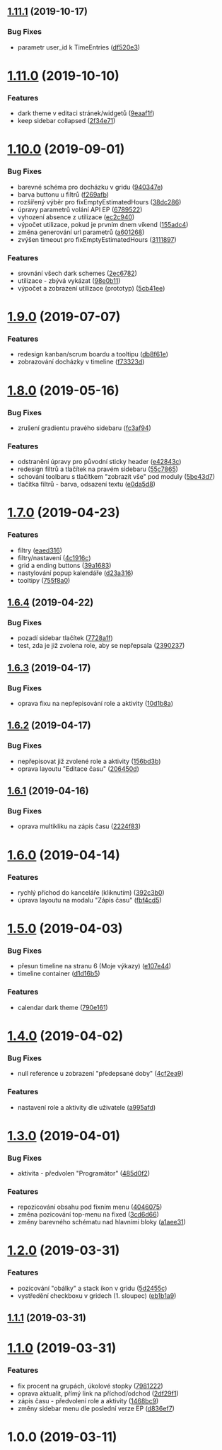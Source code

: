 ## [1.11.1](https://github.com/RaptorCZ/enhanced-easy-project/compare/v1.11.0...v1.11.1) (2019-10-17)


### Bug Fixes

* parametr user_id k TimeEntries ([df520e3](https://github.com/RaptorCZ/enhanced-easy-project/commit/df520e3))



# [1.11.0](https://github.com/RaptorCZ/enhanced-easy-project/compare/v1.10.0...v1.11.0) (2019-10-10)


### Features

* dark theme v editaci stránek/widgetů ([9eaaf1f](https://github.com/RaptorCZ/enhanced-easy-project/commit/9eaaf1f))
* keep sidebar collapsed ([2f34e71](https://github.com/RaptorCZ/enhanced-easy-project/commit/2f34e71))



# [1.10.0](https://github.com/RaptorCZ/enhanced-easy-project/compare/v1.9.0...v1.10.0) (2019-09-01)


### Bug Fixes

* barevné schéma pro docházku v gridu ([940347e](https://github.com/RaptorCZ/enhanced-easy-project/commit/940347e))
* barva buttonu u filtrů ([f269afb](https://github.com/RaptorCZ/enhanced-easy-project/commit/f269afb))
* rozšířený výběr pro fixEmptyEstimatedHours ([38dc286](https://github.com/RaptorCZ/enhanced-easy-project/commit/38dc286))
* úpravy parametrů volání API EP ([6789522](https://github.com/RaptorCZ/enhanced-easy-project/commit/6789522))
* vyhození absence z utilizace ([ec2c940](https://github.com/RaptorCZ/enhanced-easy-project/commit/ec2c940))
* výpočet utilizace, pokud je prvním dnem víkend ([155adc4](https://github.com/RaptorCZ/enhanced-easy-project/commit/155adc4))
* změna generování url parametrů ([a601268](https://github.com/RaptorCZ/enhanced-easy-project/commit/a601268))
* zvýšen timeout pro fixEmptyEstimatedHours ([3111897](https://github.com/RaptorCZ/enhanced-easy-project/commit/3111897))


### Features

* srovnání všech dark schemes ([2ec6782](https://github.com/RaptorCZ/enhanced-easy-project/commit/2ec6782))
* utilizace - zbývá vykázat ([98e0b11](https://github.com/RaptorCZ/enhanced-easy-project/commit/98e0b11))
* výpočet a zobrazení utilizace (prototyp) ([5cb41ee](https://github.com/RaptorCZ/enhanced-easy-project/commit/5cb41ee))



# [1.9.0](https://github.com/RaptorCZ/enhanced-easy-project/compare/v1.8.0...v1.9.0) (2019-07-07)


### Features

* redesign kanban/scrum boardu a tooltipu ([db8f61e](https://github.com/RaptorCZ/enhanced-easy-project/commit/db8f61e))
* zobrazování docházky v timeline ([f73323d](https://github.com/RaptorCZ/enhanced-easy-project/commit/f73323d))



# [1.8.0](https://github.com/RaptorCZ/enhanced-easy-project/compare/v1.7.0...v1.8.0) (2019-05-16)


### Bug Fixes

* zrušení gradientu pravého sidebaru ([fc3af94](https://github.com/RaptorCZ/enhanced-easy-project/commit/fc3af94))


### Features

* odstranění úpravy pro původní sticky header ([e42843c](https://github.com/RaptorCZ/enhanced-easy-project/commit/e42843c))
* redesign filtrů a tlačítek na pravém sidebaru ([55c7865](https://github.com/RaptorCZ/enhanced-easy-project/commit/55c7865))
* schování toolbaru s tlačítkem "zobrazit vše" pod moduly ([5be43d7](https://github.com/RaptorCZ/enhanced-easy-project/commit/5be43d7))
* tlačítka filtrů - barva, odsazení textu ([e0da5d8](https://github.com/RaptorCZ/enhanced-easy-project/commit/e0da5d8))



# [1.7.0](https://github.com/RaptorCZ/enhanced-easy-project/compare/v1.6.4...v1.7.0) (2019-04-23)


### Features

* filtry ([eaed316](https://github.com/RaptorCZ/enhanced-easy-project/commit/eaed316))
* filtry/nastavení ([4c1916c](https://github.com/RaptorCZ/enhanced-easy-project/commit/4c1916c))
* grid a ending buttons ([39a1683](https://github.com/RaptorCZ/enhanced-easy-project/commit/39a1683))
* nastylování popup kalendáře ([d23a316](https://github.com/RaptorCZ/enhanced-easy-project/commit/d23a316))
* tooltipy ([755f8a0](https://github.com/RaptorCZ/enhanced-easy-project/commit/755f8a0))



## [1.6.4](https://github.com/RaptorCZ/enhanced-easy-project/compare/v1.6.3...v1.6.4) (2019-04-22)


### Bug Fixes

* pozadí sidebar tlačítek ([7728a1f](https://github.com/RaptorCZ/enhanced-easy-project/commit/7728a1f))
* test, zda je již zvolena role, aby se nepřepsala ([2390237](https://github.com/RaptorCZ/enhanced-easy-project/commit/2390237))



## [1.6.3](https://github.com/RaptorCZ/enhanced-easy-project/compare/v1.6.2...v1.6.3) (2019-04-17)


### Bug Fixes

* oprava fixu na nepřepisování role a aktivity ([10d1b8a](https://github.com/RaptorCZ/enhanced-easy-project/commit/10d1b8a))



## [1.6.2](https://github.com/RaptorCZ/enhanced-easy-project/compare/v1.6.1...v1.6.2) (2019-04-17)


### Bug Fixes

* nepřepisovat již zvolené role a aktivity ([156bd3b](https://github.com/RaptorCZ/enhanced-easy-project/commit/156bd3b))
* oprava layoutu "Editace času" ([206450d](https://github.com/RaptorCZ/enhanced-easy-project/commit/206450d))



## [1.6.1](https://github.com/RaptorCZ/enhanced-easy-project/compare/v1.6.0...v1.6.1) (2019-04-16)


### Bug Fixes

* oprava multikliku na zápis času ([2224f83](https://github.com/RaptorCZ/enhanced-easy-project/commit/2224f83))



# [1.6.0](https://github.com/RaptorCZ/enhanced-easy-project/compare/v1.5.0...v1.6.0) (2019-04-14)


### Features

* rychlý příchod do kanceláře (kliknutím) ([392c3b0](https://github.com/RaptorCZ/enhanced-easy-project/commit/392c3b0))
* úprava layoutu na modalu "Zápis času" ([fbf4cd5](https://github.com/RaptorCZ/enhanced-easy-project/commit/fbf4cd5))



# [1.5.0](https://github.com/RaptorCZ/enhanced-easy-project/compare/v1.4.0...v1.5.0) (2019-04-03)


### Bug Fixes

* přesun timeline na stranu 6 (Moje výkazy) ([e107e44](https://github.com/RaptorCZ/enhanced-easy-project/commit/e107e44))
* timeline container ([d1d16b5](https://github.com/RaptorCZ/enhanced-easy-project/commit/d1d16b5))


### Features

* calendar dark theme ([790e161](https://github.com/RaptorCZ/enhanced-easy-project/commit/790e161))



# [1.4.0](https://github.com/RaptorCZ/enhanced-easy-project/compare/v1.3.0...v1.4.0) (2019-04-02)


### Bug Fixes

* null reference u zobrazení "předepsané doby" ([4cf2ea9](https://github.com/RaptorCZ/enhanced-easy-project/commit/4cf2ea9))


### Features

* nastavení role a aktivity dle uživatele ([a995afd](https://github.com/RaptorCZ/enhanced-easy-project/commit/a995afd))



# [1.3.0](https://github.com/RaptorCZ/enhanced-easy-project/compare/v1.2.0...v1.3.0) (2019-04-01)


### Bug Fixes

* aktivita - předvolen "Programátor" ([485d0f2](https://github.com/RaptorCZ/enhanced-easy-project/commit/485d0f2))


### Features

* repozicování obsahu pod fixním menu ([4046075](https://github.com/RaptorCZ/enhanced-easy-project/commit/4046075))
* změna pozicování top-menu na fixed ([3cd6d66](https://github.com/RaptorCZ/enhanced-easy-project/commit/3cd6d66))
* změny barevného schématu nad hlavními bloky ([a1aee31](https://github.com/RaptorCZ/enhanced-easy-project/commit/a1aee31))



# [1.2.0](https://github.com/RaptorCZ/enhanced-easy-project/compare/v1.1.1...v1.2.0) (2019-03-31)


### Features

* pozicování "obálky" a stack ikon v gridu ([5d2455c](https://github.com/RaptorCZ/enhanced-easy-project/commit/5d2455c))
* vystředění checkboxu v gridech (1. sloupec) ([eb1b1a9](https://github.com/RaptorCZ/enhanced-easy-project/commit/eb1b1a9))



## [1.1.1](https://github.com/RaptorCZ/enhanced-easy-project/compare/v1.1.0...v1.1.1) (2019-03-31)



# [1.1.0](https://github.com/RaptorCZ/enhanced-easy-project/compare/v1.0.0...v1.1.0) (2019-03-31)


### Features

* fix procent na grupách, úkolové stopky ([7981222](https://github.com/RaptorCZ/enhanced-easy-project/commit/7981222))
* oprava aktualit, přímý link na příchod/odchod ([2df29f1](https://github.com/RaptorCZ/enhanced-easy-project/commit/2df29f1))
* zápis času - předvolení role a aktivity ([1468bc9](https://github.com/RaptorCZ/enhanced-easy-project/commit/1468bc9))
* změny sidebar menu dle poslední verze EP ([d836ef7](https://github.com/RaptorCZ/enhanced-easy-project/commit/d836ef7))



# 1.0.0 (2019-03-11)




